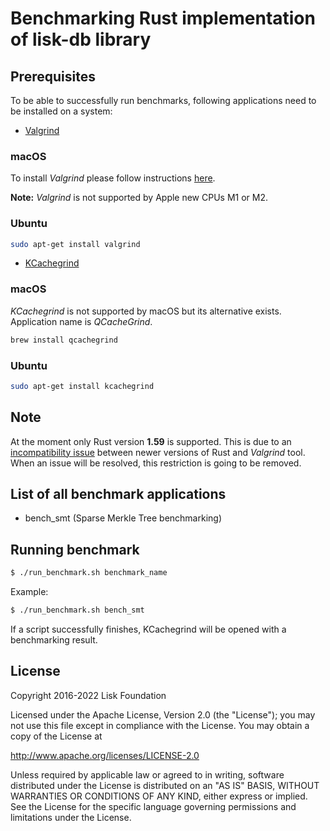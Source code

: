 # Benchmarking Rust implementation of lisk-db library

## Prerequisites

To be able to successfully run benchmarks, following applications need to be installed on a system:

* [Valgrind](https://valgrind.org)

### macOS
To install *Valgrind* please follow instructions [here](https://github.com/LouisBrunner/valgrind-macos).

**Note:** *Valgrind* is not supported by Apple new CPUs M1 or M2. 

### Ubuntu
```sh
sudo apt-get install valgrind
```

* [KCachegrind](https://kcachegrind.sourceforge.net/html/Home.html)

### macOS
*KCachegrind* is not supported by macOS but its alternative exists. Application name is *QCacheGrind*.
```sh
brew install qcachegrind
```

### Ubuntu
```sh
sudo apt-get install kcachegrind
```

## **Note**
At the moment only Rust version **1.59** is supported. This is due to an [incompatibility issue](https://bugs.kde.org/show_bug.cgi?id=452758) between newer versions of Rust and *Valgrind* tool. When an issue will be resolved, this restriction is going to be removed.

## List of all benchmark applications

- bench_smt (Sparse Merkle Tree benchmarking)

## Running benchmark

```sh
$ ./run_benchmark.sh benchmark_name
```

Example:

```sh
$ ./run_benchmark.sh bench_smt
```

If a script successfully finishes, KCachegrind will be opened with a benchmarking result.

## License

Copyright 2016-2022 Lisk Foundation

Licensed under the Apache License, Version 2.0 (the "License");
you may not use this file except in compliance with the License.
You may obtain a copy of the License at

http://www.apache.org/licenses/LICENSE-2.0

Unless required by applicable law or agreed to in writing, software
distributed under the License is distributed on an "AS IS" BASIS,
WITHOUT WARRANTIES OR CONDITIONS OF ANY KIND, either express or implied.
See the License for the specific language governing permissions and
limitations under the License.

[lisk core github]: https://github.com/LiskHQ/lisk
[lisk documentation site]: https://lisk.com/documentation/lisk-sdk/references/lisk-elements/db.html
